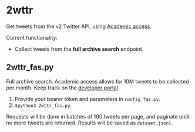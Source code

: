 # 2wttr
Get tweets from the v2 Twitter API, using [Academic access](https://developer.twitter.com/en/solutions/academic-research).

Current functionality:

- Collect tweets from the **full archive search** endpoint.

## 2wttr_fas.py

Full archive search. Academic access allows for 10M tweets to be collected per month. Keep track on the [developer portal](https://developer.twitter.com/en/portal/dashboard).

1. Provide your bearer token and parameters in `config_fas.py`.
2. `$python3 2wttr_fas.py`.

Requests will be done in batches of 100 tweets per page, and paginate until no more tweets are returned. Results will be saved as `dataset.jsonl`.
